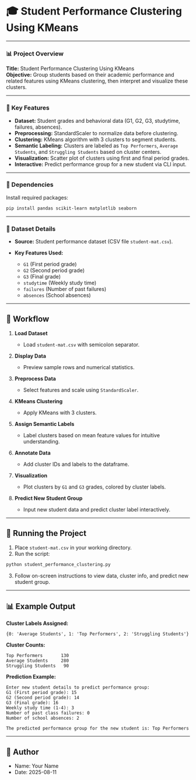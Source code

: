 # 🎓 Student Performance Clustering Using KMeans

---

### 📊 Project Overview
**Title:** Student Performance Clustering Using KMeans  
**Objective:** Group students based on their academic performance and related features using KMeans clustering, then interpret and visualize these clusters.

---

### 🧠 Key Features
- **Dataset:** Student grades and behavioral data (G1, G2, G3, studytime, failures, absences).  
- **Preprocessing:** StandardScaler to normalize data before clustering.  
- **Clustering:** KMeans algorithm with 3 clusters to segment students.  
- **Semantic Labeling:** Clusters are labeled as `Top Performers`, `Average Students`, and `Struggling Students` based on cluster centers.  
- **Visualization:** Scatter plot of clusters using first and final period grades.  
- **Interactive:** Predict performance group for a new student via CLI input.

---

### 🧰 Dependencies
Install required packages:
```bash
pip install pandas scikit-learn matplotlib seaborn
```

---

### 📁 Dataset Details

* **Source:** Student performance dataset (CSV file `student-mat.csv`).
* **Key Features Used:**

  * `G1` (First period grade)
  * `G2` (Second period grade)
  * `G3` (Final grade)
  * `studytime` (Weekly study time)
  * `failures` (Number of past failures)
  * `absences` (School absences)

---

## 📂 Workflow

1. **Load Dataset**

   * Load `student-mat.csv` with semicolon separator.

2. **Display Data**

   * Preview sample rows and numerical statistics.

3. **Preprocess Data**

   * Select features and scale using `StandardScaler`.

4. **KMeans Clustering**

   * Apply KMeans with 3 clusters.

5. **Assign Semantic Labels**

   * Label clusters based on mean feature values for intuitive understanding.

6. **Annotate Data**

   * Add cluster IDs and labels to the dataframe.

7. **Visualization**

   * Plot clusters by `G1` and `G3` grades, colored by cluster labels.

8. **Predict New Student Group**

   * Input new student data and predict cluster label interactively.

---

## 🚀 Running the Project

1. Place `student-mat.csv` in your working directory.
2. Run the script:

```bash
python student_performance_clustering.py
```

3. Follow on-screen instructions to view data, cluster info, and predict new student group.

---

## 📊 Example Output

**Cluster Labels Assigned:**

```
{0: 'Average Students', 1: 'Top Performers', 2: 'Struggling Students'}
```

**Cluster Counts:**

```
Top Performers       130
Average Students     280
Struggling Students   90
```

**Prediction Example:**

```
Enter new student details to predict performance group:
G1 (First period grade): 15
G2 (Second period grade): 14
G3 (Final grade): 16
Weekly study time (1-4): 3
Number of past class failures: 0
Number of school absences: 2

The predicted performance group for the new student is: Top Performers
```

---

## 📜 Author

* Name: Your Name  
* Date: 2025-08-11
